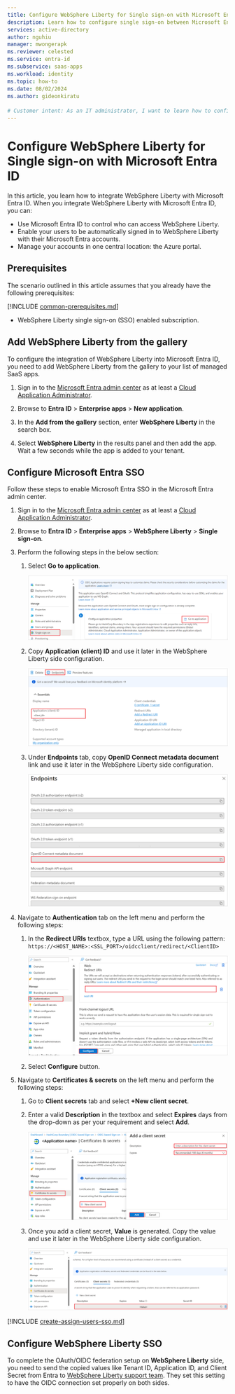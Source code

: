```yaml
---
title: Configure WebSphere Liberty for Single sign-on with Microsoft Entra ID
description: Learn how to configure single sign-on between Microsoft Entra and WebSphere Liberty.
services: active-directory
author: nguhiu
manager: mwongerapk
ms.reviewer: celested
ms.service: entra-id
ms.subservice: saas-apps
ms.workload: identity
ms.topic: how-to
ms.date: 08/02/2024
ms.author: gideonkiratu

# Customer intent: As an IT administrator, I want to learn how to configure single sign-on between Microsoft Entra ID and WebSphere Liberty so that I can control who has access to WebSphere Liberty, enable automatic sign-in with Microsoft Entra accounts, and manage my accounts in one central location.
---
```


# Configure WebSphere Liberty for Single sign-on with Microsoft Entra ID

In this article,  you learn how to integrate WebSphere Liberty with Microsoft Entra ID. When you integrate WebSphere Liberty with Microsoft Entra ID, you can:

- Use Microsoft Entra ID to control who can access WebSphere Liberty.
- Enable your users to be automatically signed in to WebSphere Liberty with their Microsoft Entra accounts.
- Manage your accounts in one central location: the Azure portal.

## Prerequisites
The scenario outlined in this article assumes that you already have the following prerequisites:

[!INCLUDE [common-prerequisites.md](~/identity/saas-apps/includes/common-prerequisites.md)]
* WebSphere Liberty single sign-on (SSO) enabled subscription.

## Add WebSphere Liberty from the gallery

To configure the integration of WebSphere Liberty into Microsoft Entra ID, you need to add WebSphere Liberty from the gallery to your list of managed SaaS apps.

1. Sign in to the [Microsoft Entra admin center](https://entra.microsoft.com) as at least a [Cloud Application Administrator](~/identity/role-based-access-control/permissions-reference.md#cloud-application-administrator).

1. Browse to **Entra ID** > **Enterprise apps** > **New application**.

1. In the **Add from the gallery** section, enter **WebSphere Liberty** in the search box.

1. Select **WebSphere Liberty** in the results panel and then add the app. Wait a few seconds while the app is added to your tenant.

## Configure Microsoft Entra SSO

Follow these steps to enable Microsoft Entra SSO in the Microsoft Entra admin center.

1. Sign in to the [Microsoft Entra admin center](https://entra.microsoft.com) as at least a [Cloud Application Administrator](~/identity/role-based-access-control/permissions-reference.md#cloud-application-administrator).

1. Browse to **Entra ID** > **Enterprise apps** > **WebSphere Liberty** > **Single sign-on**.

1. Perform the following steps in the below section:

    1. Select **Go to application**.

        ![Screenshot of showing the identity configuration.](common/go-to-application.png)

    1. Copy **Application (client) ID** and use it later in the WebSphere Liberty side configuration.

        ![Screenshot of application client values.](common/application-id.png)

    1. Under **Endpoints** tab, copy **OpenID Connect metadata document** link and use it later in the WebSphere Liberty side configuration.

        ![Screenshot of showing the endpoints on tab.](common/endpoints.png)

1. Navigate to **Authentication** tab on the left menu and perform the following steps:

    1. In the **Redirect URIs** textbox, type a URL using the following pattern:
    `https://<HOST_NAME>:<SSL_PORT>/oidcclient/redirect/<ClientID>`

        ![Screenshot of showing the redirect values.](common/redirect.png)

    1. Select **Configure** button.

1. Navigate to **Certificates & secrets** on the left menu and perform the following steps:

    1. Go to **Client secrets** tab and select **+New client secret**.
    1. Enter a valid **Description** in the textbox and select **Expires** days from the drop-down as per your requirement and select **Add**.

        ![Screenshot of showing the client secrets value.](common/client-secret.png)

    1. Once you add a client secret, **Value** is generated. Copy the value and use it later in the WebSphere Liberty side configuration.

        ![Screenshot of showing how to add a client secret.](common/client.png)

[!INCLUDE [create-assign-users-sso.md](~/identity/saas-apps/includes/create-assign-users-sso.md)]

## Configure WebSphere Liberty SSO

To complete the OAuth/OIDC federation setup on **WebSphere Liberty** side, you need to send the copied values like  Tenant ID, Application ID, and Client Secret from Entra to [WebSphere Liberty support team](mailto:support@ibm.com). They set this setting to have the OIDC connection set properly on both sides.
